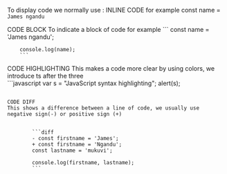 To display code we normally use :
INLINE CODE
for example const name = `James ngandu`

CODE BLOCK
To indicate a block of code 
  for example 
       ```
        const name = 'James ngandu';
        
        console.log(name);
        ```
CODE HIGHLIGHTING
This makes a code more clear by using colors, we introduce ts after the three   
      ```javascript
var s = "JavaScript syntax highlighting";
alert(s);
```

CODE DIFF
This shows a difference between a line of code, we usually use negative sign(-) or positive sign (+)

    
        ```diff
        - const firstname = 'James';
        + const firstname = 'Ngandu';
        const lastname = 'mukuvi';
        
        console.log(firstname, lastname);
        ```
    



